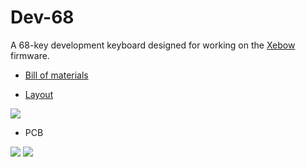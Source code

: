 # Dev-68

A 68-key development keyboard designed for working on the [Xebow](https://github.com/ElixirSeattle/xebow) firmware.

- [Bill of materials](https://docs.google.com/spreadsheets/d/1IPxDRe5p0AkolHPQgk4m-Z4O2ABlp4nutEiS4CgZYm4/edit?usp=sharing)

- [Layout](http://www.keyboard-layout-editor.com/##@@=~%0AEsc&=!%0A1&=%22%0A2&=%23%0A3&=$%0A4&=%25%0A5&=%5E%0A6&=%2F&%0A7&=*%0A8&=(%0A9&=)%0A0&=%2F_%0A-&=+%0A%2F=&_w:2%3B&=Backspace&_x:0.25%3B&=Ins&=Pg%20Up%3B&@_w:1.5%3B&=Tab&=Q&=W&=E&=R&=T&=Y&=U&=I&=O&=P&=%7B%0A%5B&=%7D%0A%5D&_w:1.5%3B&=%7C%0A%5C&_x:0.25%3B&=Del&=Pg%20Dn%3B&@_w:1.75%3B&=Caps%20Lock&=A&=S&=D&=F&=G&=H&=J&=K&=L&=%2F:%0A%2F%3B&=%22%0A'&_w:2.25%3B&=Enter%3B&@_w:2.25%3B&=Shift&=Z&=X&=C&=V&=B&=N&=M&=%3C%0A,&=%3E%0A.&=%3F%0A%2F%2F&_w:2.75%3B&=Shift&_x:0.25%3B&=%E2%86%91%3B&@_w:1.25%3B&=Ctrl&_w:1.25%3B&=Super&_w:1.25%3B&=Alt&_w:6.25%3B&=&_w:1.25%3B&=Fn&_w:1.25%3B&=Alt&_w:1.25%3B&=Ctrl&_x:0.5%3B&=%E2%86%90&=%E2%86%93&=%E2%86%92)

![](layout.png)

- PCB

![](dev-68-front.png)
![](dev-68-back.png)
